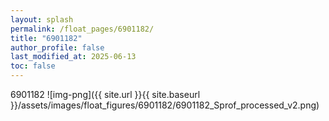 ```yaml
---
layout: splash
permalink: /float_pages/6901182/
title: "6901182"
author_profile: false
last_modified_at: 2025-06-13
toc: false
---
```

 
6901182
![img-png]({{ site.url }}{{ site.baseurl }}/assets/images/float_figures/6901182/6901182_Sprof_processed_v2.png)
